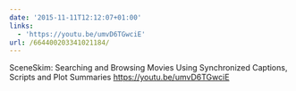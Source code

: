 ```yaml
---
date: '2015-11-11T12:12:07+01:00'
links:
  - 'https://youtu.be/umvD6TGwciE'
url: /664400203341021184/
---
```

SceneSkim: Searching and Browsing Movies Using Synchronized Captions, Scripts and Plot Summaries https://youtu.be/umvD6TGwciE

